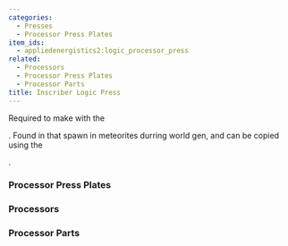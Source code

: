 ```yaml
---
categories:
  - Presses
  - Processor Press Plates
item_ids:
  - appliedenergistics2:logic_processor_press
related:
  - Processors
  - Processor Press Plates
  - Processor Parts
title: Inscriber Logic Press
---
```


Required to make <ItemLink
id="appliedenergistics2:printed_logic_processor"/> with the

<ItemLink id="appliedenergistics2:inscriber" />. Found in <ItemLink id="appliedenergistics2:sky_stone_chest" /> that
spawn in meteorites durring world gen, and can be copied using the <ItemLink id="appliedenergistics2:inscriber" />

.

<RecipeFor id="appliedenergistics2:logic_processor_press" />

### Processor Press Plates

<CategoryIndex category="Processor Press Plates" />

### Processors

<CategoryIndex category="Processors" />

### Processor Parts

<CategoryIndex category="Processor Parts" />
